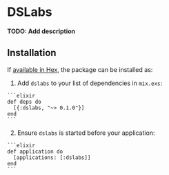 # DSLabs

**TODO: Add description**

## Installation

If [available in Hex](https://hex.pm/docs/publish), the package can be installed as:

  1. Add `dslabs` to your list of dependencies in `mix.exs`:

    ```elixir
    def deps do
      [{:dslabs, "~> 0.1.0"}]
    end
    ```

  2. Ensure `dslabs` is started before your application:

    ```elixir
    def application do
      [applications: [:dslabs]]
    end
    ```

